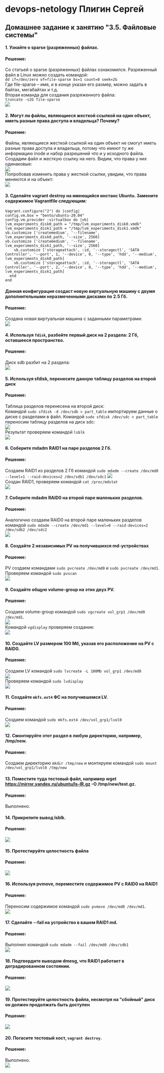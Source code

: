 # devops-netology Плигин Сергей
## Домашнее задание к занятию "3.5. Файловые системы"

#### 1. Узнайте о sparse (разряженных) файлах.
#### Решение:
Со статьей о sparse (разряженных) файлах ознакомился. Разряженный файл в Linux можно создать командой:  
`dd if=/dev/zero of=file-sparse bs=1 count=0 seek=2G`  
Где file-sparse – имя, и в конце указан его размер, можно задать в байтах, мегабайтах и т.д.  
Вторая команда для создания разряженного файла:  
`truncate -s2G file-sparse`  
![](IMG/1.PNG) 
#### 2. Могут ли файлы, являющиеся жесткой ссылкой на один объект, иметь разные права доступа и владельца? Почему?
#### Решение:
Файлы, являющиеся жесткой ссылкой на один объект не смогут иметь разные права доступа и владельца, потому что имеют ту же информацию inode и набор разрешений что и у исходного файла.
Создадим файл и жесткую ссылку на него. Видим, что права у них одинаковые:  
![](IMG/2.PNG)  
Попробовав изменить права у жесткой ссылки, увидим, что права меняются и на объект:  
![](IMG/3.PNG) 
#### 3. Сделайте vagrant destroy на имеющийся инстанс Ubuntu. Замените содержимое Vagrantfile следующим:

`Vagrant.configure("2") do |config|`  
  `config.vm.box = "bento/ubuntu-20.04"`  
  `config.vm.provider :virtualbox do |vb|`  
    `lvm_experiments_disk0_path = "/tmp/lvm_experiments_disk0.vmdk"`  
    `lvm_experiments_disk1_path = "/tmp/lvm_experiments_disk1.vmdk"`  
    `vb.customize ['createmedium', '--filename', lvm_experiments_disk0_path, '--size', 2560]`  
    `vb.customize ['createmedium', '--filename', lvm_experiments_disk1_path, '--size', 2560]`  
`    vb.customize ['storageattach', :id, '--storagectl', 'SATA Controller', '--port', 1, '--device', 0, '--type', 'hdd', '--medium', lvm_experiments_disk0_path]`  
`    vb.customize ['storageattach', :id, '--storagectl', 'SATA Controller', '--port', 2, '--device', 0, '--type', 'hdd', '--medium', lvm_experiments_disk1_path]`  
`  end`  
`end`
#### Данная конфигурация создаст новую виртуальную машину с двумя дополнительными неразмеченными дисками по 2.5 Гб.
#### Решение:
Создана новая виртуальная машина с заданными параметрами:  
![](IMG/4.PNG) 
#### 4. Используя `fdisk`, разбейте первый диск на 2 раздела: 2 Гб, оставшееся пространство.
#### Решение:
Диск sdb разбит на 2 раздела:  
![](IMG/5.PNG) 
#### 5. Используя sfdisk, перенесите данную таблицу разделов на второй диск
#### Решение:
Таблица разделов перенесена на второй диск:  
Командой `sudo sfdisk -d /dev/sdb > part_table` импортируем данные о диске с разделами в файл.
Командой `sudo sfdisk /dev/sdc < part_table` переносим таблицу разделов на диск sdc:  
![](IMG/6.PNG)  
Результат проверяем командой `lsblk`  
![](IMG/7.PNG) 
#### 6. Соберите mdadm RAID1 на паре разделов 2 Гб.
#### Решение:
Создаем RAID1 из разделов 2 Гб командой `sudo mdadm --create /dev/md0 --level=1 --raid-devices=2 /dev/sdb1 /dev/sdc1` 
![](IMG/8.PNG)  
Создан RAID1, проверяем командой `cat /proc/mdstat`  
![](IMG/9.PNG) 
#### 7. Соберите mdadm RAID0 на второй паре маленьких разделов.
#### Решение:
Аналогично создаем RAID0 на второй паре маленьких разделов командой `sudo mdadm --create /dev/md1 --level=0 --raid-devices=2 /dev/sdb2 /dev/sdc2`  
![](IMG/10.PNG) 
#### 8. Создайте 2 независимых PV на получившихся md-устройствах
#### Решение:
PV создаем командами `sudo pvcreate /dev/md0` и `sudo pvcreate /dev/md1`. Проверяем командой `sudo pvscan`  
![](IMG/11.PNG) 
#### 9. Создайте общую volume-group на этих двух PV.
#### Решение:
Создаем volume-group командой `sudo vgcreate vol_grp1 /dev/md0 /dev/md1`.  
![](IMG/12.PNG)  
Командой `vgdisplay` проверяем создание:  
![](IMG/13.PNG) 
#### 10. Создайте LV размером 100 Мб, указав его расположение на PV с RAID0.
#### Решение:
Создаем LV командой `sudo lvcreate -L 100Mb vol_grp1 /dev/md0`  
![](IMG/14.PNG)  
Проверяем командой `sudo lvdisplay`  
![](IMG/15.PNG) 
#### 11. Создайте `mkfs.ext4` ФС на получившемся LV.
#### Решение:
Создаем командой `sudo mkfs.ext4 /dev/vol_grp1/lvol0`  
![](IMG/16.PNG) 
#### 12. Смонтируйте этот раздел в любую директорию, например, /tmp/new.
#### Решение:
Создаем директорию `mkdir /tmp/new` и монтируем командой `sudo mount /dev/vol_grp1/lvol0 /tmp/new`
#### 13. Поместите туда тестовый файл, например wget https://mirror.yandex.ru/ubuntu/ls-lR.gz -O /tmp/new/test.gz.
#### Решение:
Выполнено.
#### 14. Прикрепите вывод lsblk.
#### Решение:
![](IMG/17.PNG) 
#### 15. Протестируйте целостность файла
#### Решение:
![](IMG/18.PNG) 
#### 16. Используя pvmove, переместите содержимое PV с RAID0 на RAID1
#### Решение:
Переносим содержимое командой `sudo pvmove /dev/md0 /dev/md1`.  
![](IMG/19.PNG) 
#### 17. Сделайте --fail на устройство в вашем RAID1 md.
#### Решение:
Выполнил командой `sudo mdadm --fail /dev/md0 /dev/sdb1`  
![](IMG/20.PNG) 
#### 18. Подтвердите выводом dmesg, что RAID1 работает в деградированном состоянии.
#### Решение:
![](IMG/21.PNG) 
#### 19. Протестируйте целостность файла, несмотря на "сбойный" диск он должен продолжать быть доступен
#### Решение:
![](IMG/18.PNG) 
#### 20. Погасите тестовый хост, `vagrant destroy`.
#### Решение:
Выполнено.  
![](IMG/22.PNG)




